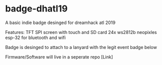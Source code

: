 # badge-dhatl19

A basic indie badge desinged for dreamhack atl 2019

Features:
  TFT SPI screen with touch and SD card
  24x ws2812b neopixles
  esp-32 for bluetooth and wifi
  
Badge is desinged to attach to a lanyard with the legit event badge below


Firmware/Software will live in a seperate repo [Link]
